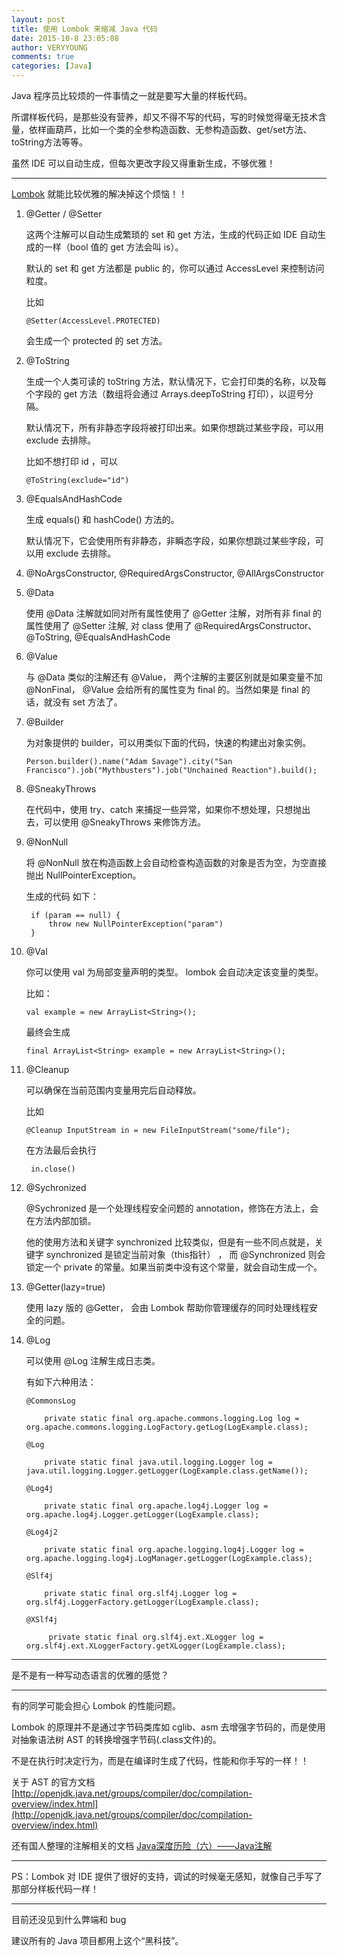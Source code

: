 ```yaml
---
layout: post
title: 使用 Lombok 来缩减 Java 代码
date: 2015-10-8 23:05:08
author: VERYYOUNG
comments: true
categories: [Java]
---
```


Java 程序员比较烦的一件事情之一就是要写大量的样板代码。


所谓样板代码，是那些没有营养，却又不得不写的代码，写的时候觉得毫无技术含量，依样画葫芦，比如一个类的全参构造函数、无参构造函数、get/set方法、toString方法等等。

虽然 IDE 可以自动生成，但每次更改字段又得重新生成，不够优雅！

<!-- more -->

----------

[Lombok](https://projectlombok.org/) 就能比较优雅的解决掉这个烦恼！！


1.	@Getter / @Setter

	这两个注解可以自动生成繁琐的 set 和 get 方法，生成的代码正如 IDE 自动生成的一样（bool 值的 get 方法会叫 is）。
	
 	默认的 set 和 get 方法都是 public 的，你可以通过 AccessLevel 来控制访问粒度。
	 
	比如
	
		@Setter(AccessLevel.PROTECTED)
		
	会生成一个 protected 的 set 方法。
	
2.	@ToString

	生成一个人类可读的 toString 方法，默认情况下，它会打印类的名称，以及每个字段的 get 方法（数组将会通过  Arrays.deepToString 打印），以逗号分隔。
	
	默认情况下，所有非静态字段将被打印出来。如果你想跳过某些字段，可以用 exclude 去排除。
	
	比如不想打印 id ，可以 
	
		@ToString(exclude="id")
		

3.	@EqualsAndHashCode
	
	生成 equals() 和 hashCode() 方法的。

	默认情况下，它会使用所有非静态，非瞬态字段，如果你想跳过某些字段，可以用 exclude 去排除。
	
4.	@NoArgsConstructor, @RequiredArgsConstructor, @AllArgsConstructor
	
	
	
5.	@Data
	
	使用 @Data 注解就如同对所有属性使用了 @Getter 注解，对所有非 final 的属性使用了 @Setter 注解, 对 class 使用了  @RequiredArgsConstructor、@ToString, @EqualsAndHashCode
	
	
6.	@Value
	
	与 @Data 类似的注解还有 @Value， 两个注解的主要区别就是如果变量不加 @NonFinal， @Value 会给所有的属性变为 final 的。当然如果是 final 的话，就没有 set 方法了。
	
7.	@Builder

	为对象提供的 builder，可以用类似下面的代码，快速的构建出对象实例。
	
		Person.builder().name("Adam Savage").city("San Francisco").job("Mythbusters").job("Unchained Reaction").build();
		
8.	@SneakyThrows

	在代码中，使用 try、catch 来捕捉一些异常，如果你不想处理，只想抛出去，可以使用 @SneakyThrows 来修饰方法。
	
9.	@NonNull

	将 @NonNull 放在构造函数上会自动检查构造函数的对象是否为空，为空直接抛出 NullPointerException。
	
	生成的代码 如下：
	
		 if (param == null) {
			 throw new NullPointerException("param")
		 }
		 
10.	@Val
	
	你可以使用 val 为局部变量声明的类型。 lombok 会自动决定该变量的类型。
	
	比如：
		
		val example = new ArrayList<String>();
		
	最终会生成
	
		final ArrayList<String> example = new ArrayList<String>();
		

11.	@Cleanup

	可以确保在当前范围内变量用完后自动释放。
	
	比如
		
		@Cleanup InputStream in = new FileInputStream("some/file");
		
	在方法最后会执行
		
		 in.close()

12.	@Sychronized 

	@Sychronized 是一个处理线程安全问题的 annotation，修饰在方法上，会在方法内部加锁。
	
	他的使用方法和关键字 synchronized 比较类似，但是有一些不同点就是，关键字 synchronized 是锁定当前对象（this指针） ， 而 @Synchronized 则会锁定一个 private 的常量。如果当前类中没有这个常量，就会自动生成一个。
	
		
13.	@Getter(lazy=true)

	使用 lazy 版的 @Getter， 会由 Lombok 帮助你管理缓存的同时处理线程安全的问题。
	
14.	@Log
	
	可以使用 @Log 注解生成日志类。
	
	有如下六种用法：
	
		@CommonsLog
		
			private static final org.apache.commons.logging.Log log = org.apache.commons.logging.LogFactory.getLog(LogExample.class);
			 
		@Log
		
			private static final java.util.logging.Logger log = java.util.logging.Logger.getLogger(LogExample.class.getName());	 
			
		@Log4j
		
			private static final org.apache.log4j.Logger log = org.apache.log4j.Logger.getLogger(LogExample.class);	
			
		@Log4j2
		
			private static final org.apache.logging.log4j.Logger log = org.apache.logging.log4j.LogManager.getLogger(LogExample.class);
			
		@Slf4j
		
			private static final org.slf4j.Logger log = org.slf4j.LoggerFactory.getLogger(LogExample.class);
			
		@XSlf4j
		
			 private static final org.slf4j.ext.XLogger log = org.slf4j.ext.XLoggerFactory.getXLogger(LogExample.class);	
			
			
			
			
----

是不是有一种写动态语言的优雅的感觉？					

----

有的同学可能会担心 Lombok 的性能问题。

Lombok 的原理并不是通过字节码类库如 cglib、asm 去增强字节码的，而是使用对抽象语法树 AST 的转换增强字节码(.class文件)的。

不是在执行时决定行为，而是在编译时生成了代码，性能和你手写的一样！！

关于 AST 的官方文档 [http://openjdk.java.net/groups/compiler/doc/compilation-overview/index.html](http://openjdk.java.net/groups/compiler/doc/compilation-overview/index.html)


还有国人整理的注解相关的文档 [Java深度历险（六）——Java注解](http://www.infoq.com/cn/articles/cf-java-annotation)



----

PS：Lombok 对 IDE 提供了很好的支持，调试的时候毫无感知，就像自己手写了那部分样板代码一样！

----

目前还没见到什么弊端和 bug

建议所有的 Java 项目都用上这个“黑科技”。

